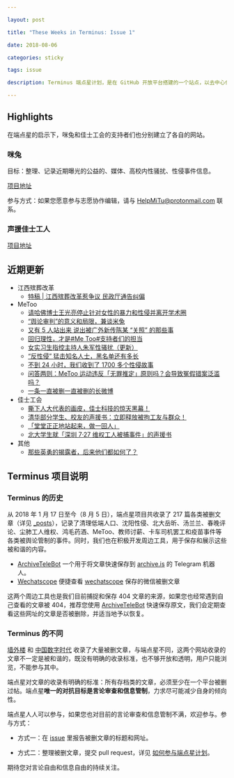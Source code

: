 ```yaml
---

layout: post

title: "These Weeks in Terminus: Issue 1"

date: 2018-08-06

categories: sticky

tags: issue

description: Terminus 端点星计划，是在 GitHub 开放平台搭建的一个站点，以去中心化的方式备份微信、微博等平台被删文章。

---
```


## Highlights

在端点星的启示下，咪兔和佳士工会的支持者们也分别建立了各自的网站。

### 咪兔

目标：整理、记录近期曝光的公益的、媒体、高校内性骚扰、性侵事件信息。

[项目地址](https://github.com/NGOMeToo/NGOMeToo.github.io)

参与方式：如果您愿意参与志愿协作编辑，请与 <a href="mailto:HelpMiTu@protonmail.com">HelpMiTu@protonmail.com</a> 联系。

### 声援佳士工人

[项目地址](https://github.com/shengyuangongyou/shengyuangongyou.github.io)

## 近期更新

* 江西殡葬改革
  * [特稿 \| 江西殡葬改革惹争议 民政厅通告纠偏](https://terminus2049.github.io/archive/2018/08/02/jiang-xi-bin-zang-gai-ge.html)
* MeToo
  * [请哈佛博士王光亮停止针对女性的暴力和性侵并离开学术圈](https://terminus2049.github.io/archive/2018/07/31/wang-guang-liang.html)
  * [“舆论审判”的意义和局限，兼谈米兔](https://terminus2049.github.io/archive/2018/07/29/the-value-of-trial-by-public-opinion.html)
  * [又有 5 人站出来 说出被广外新传陈某 “关照” 的那些事](https://terminus2049.github.io/archive/2018/07/29/MeToo-gdufs.html)
  * [回归理性，才是#Me Too#支持者们的担当](https://terminus2049.github.io/archive/2018/07/27/zhangtingting-metoo.html)
  * [女实习生指控主持人朱军性骚扰（更新）](https://terminus2049.github.io/archive/2018/07/27/zhu-jun.html)
  * [“反性侵” 猛击知名人士，黑名单还有多长](https://terminus2049.github.io/archive/2018/07/26/blacklist.html)
  * [不到 24 小时，我们收到了 1700 多个性侵故事](https://terminus2049.github.io/archive/2018/07/26/the-stories-we-collected-in-24h.html)
  * [问答两则：MeToo 运动违反「无罪推定」原则吗？会导致冤假错案泛滥吗？](https://terminus2049.github.io/archive/2018/07/26/two-questions-about-metoo.html)
  * [一条一直被删一直被删的长微博](https://terminus2049.github.io/archive/2018/07/26/zhu-jun-2.html)
* 佳士工会
  * [撕下人大代表的画皮，佳士科技的惊天黑幕！](https://terminus2049.github.io/archive/2018/07/31/si-xia-ren-da-dai-biao.html)
  * [清华部分学生、校友的声援书：立即释放被拘工友与群众！](https://terminus2049.github.io/archive/2018/07/30/qing-hua-sheng-yuan.html)
  * [「堂堂正正地站起来，做一回人」](https://terminus2049.github.io/archive/2018/07/29/tang-tang-zheng-zheng.html)
  * [北大学生就「深圳 7·27 维权工人被捕事件」的声援书](https://terminus2049.github.io/archive/2018/07/29/bei-da-sheng-yuan-gong-ren.html)
* 其他
  * [那些英勇的揭露者，后来他们都如何了？](https://terminus2049.github.io/archive/2018/07/27/the-brave-people.html)

## Terminus 项目说明

### Terminus 的历史

从 2018 年 1 月 17 日至今（8 月 5 日），端点星项目共收录了 217 篇各类被删文章（详见 [_posts](https://github.com/Terminus2049/Terminus2049.github.io/tree/master/_posts)），记录了清理低端人口、沈阳性侵、北大岳昕、汤兰兰、春晚评论、尘肺工人维权、鸿毛药酒、MeToo、教师讨薪、卡车司机罢工和疫苗事件等各类被舆论管制的事件。同时，我们也在积极开发周边工具，用于保存和展示这些被和谐的内容。

* [ArchiveTeleBot](https://github.com/Terminus2049/ArchiveTeleBot) 一个用于将文章快速保存到 [archive.is](https://archive.is/mp.weixin.qq.com) 的 Telegram 机器人。
* [Wechatscope](https://github.com/Terminus2049/Wechatscope) 便捷查看 [wechatscope](http://wechatscope.jmsc.hku.hk/) 保存的微信被删文章

这两个周边工具也是我们目前捕捉和保存 404 文章的来源，如果您也经常遇到自己查看的文章被 404，推荐您使用 [ArchiveTeleBot](https://github.com/Terminus2049/ArchiveTeleBot) 快速保存原文，我们会定期查看这些网址的文章是否被删除，并适当地予以恢复。

### Terminus 的不同

[墙外楼](https://www.letscorp.net/) 和 [中国数字时代](https://chinadigitaltimes.net/chinese/) 收录了大量被删文章，与端点星不同，这两个网站收录的文章不一定是被和谐的，既没有明确的收录标准，也不够开放和透明，用户只能浏览，不能参与其中。

端点星对文章的收录有明确的标准：所有存档类的文章，必须至少在一个平台被删过帖。端点星**唯一的对抗目标是言论审查和信息管制**，力求尽可能减少自身的倾向性。

端点星人人可以参与，如果您也对目前的言论审查和信息管制不满，欢迎参与。参与方式：

- 方式一：在 [issue](https://github.com/Terminus2049/Terminus2049.github.io/issues) 里报告被删文章的标题和网址。

- 方式二：整理被删文章，提交 pull request，详见 [如何参与端点星计划](https://github.com/Terminus2049/Terminus2049.github.io/blob/master/_posts/2018-04-01-how-to-participate-in-terminus.md)。

期待您对言论自由和信息自由的持续关注。
